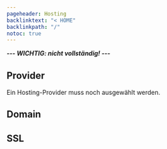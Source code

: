 ```yaml
---
pageheader: Hosting
backlinktext: "< HOME"
backlinkpath: "/"
notoc: true
---
```


***--- WICHTIG: nicht vollständig! ---*** 

## Provider

Ein Hosting-Provider muss noch ausgewählt werden.

## Domain

## SSL
